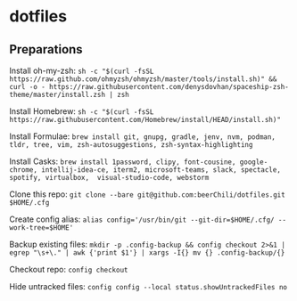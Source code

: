 # dotfiles
## Preparations
Install oh-my-zsh: `sh -c "$(curl -fsSL https://raw.github.com/ohmyzsh/ohmyzsh/master/tools/install.sh)" && curl -o - https://raw.githubusercontent.com/denysdovhan/spaceship-zsh-theme/master/install.zsh | zsh`

Install Homebrew: `sh -c "$(curl -fsSL https://raw.githubusercontent.com/Homebrew/install/HEAD/install.sh)"`

Install Formulae: `brew install git, gnupg, gradle, jenv, nvm, podman, tldr, tree, vim, zsh-autosuggestions, zsh-syntax-highlighting`

Install Casks: `brew install 1password, clipy, font-cousine, google-chrome, intellij-idea-ce, iterm2, microsoft-teams, slack, spectacle, spotify, virtualbox, 
visual-studio-code, webstorm`

Clone this repo: `git clone --bare git@github.com:beerChili/dotfiles.git $HOME/.cfg`

Create config alias: `alias config='/usr/bin/git --git-dir=$HOME/.cfg/ --work-tree=$HOME'`

Backup existing files: `mkdir -p .config-backup && config checkout 2>&1 | egrep "\s+\." | awk {'print $1'} | xargs -I{} mv {} .config-backup/{}`

Checkout repo: `config checkout`

Hide untracked files: `config config --local status.showUntrackedFiles no`

